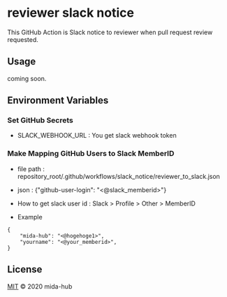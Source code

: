 # reviewer slack notice
This GitHub Action is Slack notice to reviewer when pull request review requested.

## Usage
coming soon.

## Environment Variables
### Set GitHub Secrets
- SLACK_WEBHOOK_URL : You get slack webhook token

### Make Mapping GitHub Users to Slack MemberID
- file path : repository_root/.github/workflows/slack_notice/reviewer_to_slack.json
- json : {"github-user-login": "<@slack_memberid>"}
- How to get slack user id :
Slack > Profile > Other > MemberID


- Example
```
{
    "mida-hub": "<@hogehoge1>",
    "yourname": "<@your_memberid>",
}

```

## License
[MIT](LICENSE) © 2020 mida-hub